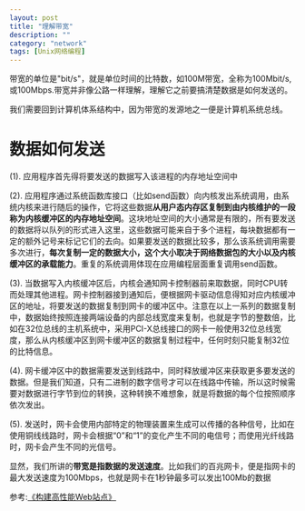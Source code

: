 ```yaml
---
layout: post
title: "理解带宽"
description: ""
category: "network"
tags: [Unix网络编程]
---
```


带宽的单位是"bit/s"，就是单位时间的比特数，如100M带宽，全称为100Mbit/s,或100Mbps.带宽并非像公路一样理解，理解它之前要搞清楚数据是如何发送的。

我们需要回到计算机体系结构中，因为带宽的发源地之一便是计算机系统总线。

# 数据如何发送

(1). 应用程序首先得将要发送的数据写入该进程的内存地址空间中

(2). 应用程序通过系统函数库接口（比如send函数）向内核发出系统调用，由系统内核来进行随后的操作，它将这些数据**从用户态内存区复制到由内核维护的一段称为内核缓冲区的内存地址空间**。这块地址空间的大小通常是有限的，所有要发送的数据将以队列的形式进入这里，这些数据可能来自于多个进程，每块数据都有一定的额外记号来标记它们的去向。如果要发送的数据比较多，那么该系统调用需要多次进行，**每次复制一定的数据大小，这个大小取决于网络数据包的大小以及内核缓冲区的承载能力**。重复的系统调用体现在应用编程层面重复调用send函数。

(3). 当数据写入内核缓冲区后，内核会通知网卡控制器前来取数据，同时CPU转而处理其他进程。网卡控制器接到通知后，便根据网卡驱动信息得知对应内核缓冲区的地址，将要发送的数据复制到网卡的缓冲区中。注意在以上一系列的数据复制中，数据始终按照连接两端设备的内部总线宽度来复制，也就是字节的整数倍，比如在32位总线的主机系统中，采用PCI-X总线接口的网卡一般使用32位总线宽度，那么从内核缓冲区到网卡缓冲区的数据复制过程中，任何时刻只能复制32位的比特信息。

(4). 网卡缓冲区中的数据需要发送到线路中，同时释放缓冲区来获取更多要发送的数据。但是我们知道，只有二进制的数字信号才可以在线路中传输，所以这时候需要对数据进行字节到位的转换，这种转换不难想象，就是将数据的每个位按照顺序依次发出。

(5). 发送时，网卡会使用内部特定的物理装置来生成可以传播的各种信号，比如在使用铜线线路时，网卡会根据“0”和“1”的变化产生不同的电信号；而使用光纤线路时，网卡会产生不同的光信号。


显然，我们所讲的**带宽是指数据的发送速度**。比如我们的百兆网卡，便是指网卡的最大发送速度为100Mbps，也就是网卡在1秒钟最多可以发出100Mb的数据

参考:[《构建高性能Web站点》](http://book.douban.com/subject/10812787/)
